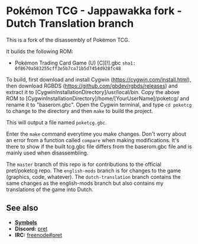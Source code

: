 # Pokémon TCG - Jappawakka fork - Dutch Translation branch

This is a fork of the disassembly of Pokémon TCG.

It builds the following ROM:

- Pokémon Trading Card Game (U) [C][!].gbc `sha1: 0f8670a583255cff3e5b7ca71b5d7454d928fc48`

To build, first download and install Cygwin (https://cygwin.com/install.html), then download RGBDS (https://github.com/gbdev/rgbds/releases) and extract it to [CygwinInstallationDirectory]/usr/local/bin.
Copy the above ROM to [CygwinInstallationDirectory]/home/[YourUserName]/poketcg/ and rename it to "baserom.gbc".
Open the Cygwin terminal, and type `cd poketcg` to change to the directory and then `make` to build the project.

This will output a file named `poketcg.gbc`.

Enter the `make` command everytime you make changes. Don't worry about an error from a function called `compare` when making modifications. It's there to show if the built tcg.gbc file differs from the baserom.gbc file and is mainly used when disassembling.

The `master` branch of this repo is for contributions to the official pret/poketcg repo.
The `english-mods` branch is for changes to the game (graphics, code, whatever).
The `dutch-translation` branch contains the same changes as the english-mods branch but also contains my translations of the game into Dutch.

## See also

- [**Symbols**][symbols]
- **Discord:** [pret][discord]
- **IRC:** [freenode#pret][irc]

[pokered]: https://github.com/pret/pokered
[pokeyellow]: https://github.com/pret/pokeyellow
[pokegold]: https://github.com/pret/pokegold
[pokecrystal]: https://github.com/pret/pokecrystal
[pokepinball]: https://github.com/pret/pokepinball
[pokeruby]: https://github.com/pret/pokeruby
[pokefirered]: https://github.com/pret/pokefirered
[pokeemerald]: https://github.com/pret/pokeemerald
[poketcg]: https://github.com/pret/poketcg
[symbols]: https://github.com/pret/poketcg/tree/symbols
[discord]: https://discord.gg/d5dubZ3
[irc]: https://web.libera.chat/?#pret
